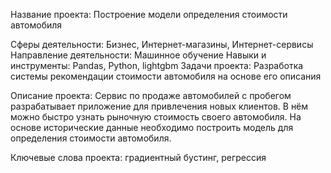 Название проекта:
Построение модели определения стоимости автомобиля

Сферы деятельности: Бизнес, Интернет-магазины, Интернет-сервисы
Направление деятельности: Машинное обучение
Навыки и инструменты: Pandas, Python, lightgbm
Задачи проекта: Разработка системы рекомендации стоимости автомобиля на основе его описания

Описание проекта: Сервис по продаже автомобилей с пробегом  разрабатывает приложение для привлечения новых клиентов. В нём можно быстро узнать рыночную стоимость своего автомобиля. На основе исторические данные необходимо построить модель для определения стоимости автомобиля.

Ключевые слова проекта: градиентный бустинг, регрессия